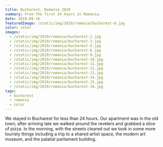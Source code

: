 ```yaml
---
title: Bucharest, Romania 2019
summary: From the first 24 hours in Romania.
date: 2019-09-16
featuredImage: /static/img/2019/romania/bucharest-8.jpg
color: color
images:
  - /static/img/2019/romania/bucharest-2.jpg
  - /static/img/2019/romania/bucharest-3.jpg
  - /static/img/2019/romania/bucharest-5.jpg
  - /static/img/2019/romania/bucharest-6.jpg
  - /static/img/2019/romania/bucharest-9.jpg
  - /static/img/2019/romania/bucharest-10.jpg
  - /static/img/2019/romania/bucharest-11.jpg
  - /static/img/2019/romania/bucharest-12.jpg
  - /static/img/2019/romania/bucharest-13.jpg
  - /static/img/2019/romania/bucharest-14.jpg
  - /static/img/2019/romania/bucharest-15.jpg
  - /static/img/2019/romania/bucharest-16.jpg
tags:
  - bucharest
  - romania
  - color
---
```

We stayed in Bucharest for less than 24 hours. Our apartment was in the old town; after arriving late we walked around the revelers and grabbed a slice of pizza. In the morning, with the streets cleared out we took in some more touristy things including a trip to a shared artist space, the modern art museum, and the palatial parliament building.
